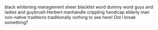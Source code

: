 black
whitening
management
sheer
blacklist
word dummy word
guys and ladies and guybrush
Herbert
manhandle
crippling handicap
elderly man
non-native traditions
traditionally
nothing to see here!
Did I break something?
